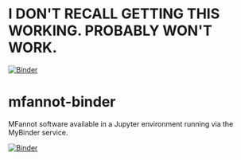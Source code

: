 # I DON'T RECALL GETTING THIS WORKING. PROBABLY WON'T WORK.

[![Binder](https://mybinder.org/badge.svg)](https://mybinder.org/v2/gh/fomightez/mfannot-binder/master?filepath=index.ipynb)

# mfannot-binder
MFannot software available in a Jupyter environment running via the MyBinder service.


[![Binder](https://mybinder.org/badge.svg)](https://mybinder.org/v2/gh/fomightez/mfannot-binder/master?filepath=index.ipynb)
